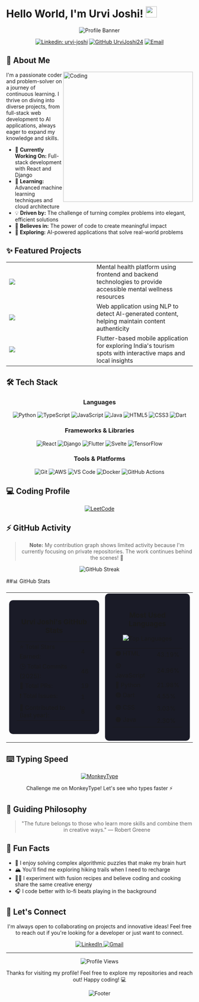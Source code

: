 # Hello World, I'm Urvi Joshi! <img src="https://raw.githubusercontent.com/MartinHeinz/MartinHeinz/master/wave.gif" width="30px" height="30px">

<div align="center">
  
  ![Profile Banner](https://capsule-render.vercel.app/api?type=waving&color=gradient&customColorList=12&height=200&section=header&text=Urvi%20Joshi&fontSize=50&fontAlignY=35&animation=fadeIn&desc=Software%20Developer%20|%20Cloud%20Explorer%20|%20AI%20Enthusiast&descAlignY=55&descSize=15)
  
  [![Linkedin: urvi-joshi](https://img.shields.io/badge/-Urvi_Joshi-blue?style=flat-square&logo=Linkedin&logoColor=white&link=https://www.linkedin.com/in/urvi-joshi-7b1974228/)](https://www.linkedin.com/in/urvi-joshi-7b1974228/)
  [![GitHub UrviJoshi24](https://img.shields.io/github/followers/UrviJoshi24?label=follow&style=social)](https://github.com/UrviJoshi24)
  [![Email](https://img.shields.io/badge/Email-urvigithub334%40gmail.com-red?style=flat-square&logo=gmail)](mailto:urvigithub334@gmail.com)

</div>

## 💫 About Me 

<img align="right" alt="Coding" width="350" src="https://cdn.dribbble.com/users/4055494/screenshots/15215756/media/d2b66c4ca0192aa26d103448b3d1518b.gif">

I'm a passionate coder and problem-solver on a journey of continuous learning. I thrive on diving into diverse projects, from full-stack web development to AI applications, always eager to expand my knowledge and skills.

- 🚀 **Currently Working On:** Full-stack development with React and Django
- 🌱 **Learning:** Advanced machine learning techniques and cloud architecture
- 💡 **Driven by:** The challenge of turning complex problems into elegant, efficient solutions
- 🧠 **Believes in:** The power of code to create meaningful impact
- 🔭 **Exploring:** AI-powered applications that solve real-world problems

## ✨ Featured Projects

<table>
  <tr>
    <td width="220">
      <a href="https://github.com/UrviJoshi24/MentalHealth-MindMatics-B.E">
        <img src="https://img.shields.io/badge/-MindMatics-5C2D91?style=for-the-badge&logo=microsoft&logoColor=white">
      </a>
    </td>
    <td>Mental health platform using frontend and backend technologies to provide accessible mental wellness resources</td>
  </tr>
  <tr>
    <td>
      <a href="https://github.com/UrviJoshi24/AI-Generated-Text-Detection-Project">
        <img src="https://img.shields.io/badge/-AI_Text_Detector-FF6F00?style=for-the-badge&logo=tensorflow&logoColor=white">
      </a>
    </td>
    <td>Web application using NLP to detect AI-generated content, helping maintain content authenticity</td>
  </tr>
  <tr>
    <td>
      <a href="https://github.com/UrviJoshi24/Tourism_App">
        <img src="https://img.shields.io/badge/-Tourism_App-02569B?style=for-the-badge&logo=flutter&logoColor=white">
      </a>
    </td>
    <td>Flutter-based mobile application for exploring India's tourism spots with interactive maps and local insights</td>
  </tr>
</table>

## 🛠️ Tech Stack

<div align="center">

### Languages
![Python](https://img.shields.io/badge/Python-3776AB?style=for-the-badge&logo=python&logoColor=white)
![TypeScript](https://img.shields.io/badge/TypeScript-007ACC?style=for-the-badge&logo=typescript&logoColor=white)
![JavaScript](https://img.shields.io/badge/JavaScript-F7DF1E?style=for-the-badge&logo=javascript&logoColor=black)
![Java](https://img.shields.io/badge/Java-ED8B00?style=for-the-badge&logo=openjdk&logoColor=white)
![HTML5](https://img.shields.io/badge/HTML5-E34F26?style=for-the-badge&logo=html5&logoColor=white)
![CSS3](https://img.shields.io/badge/CSS3-1572B6?style=for-the-badge&logo=css3&logoColor=white)
![Dart](https://img.shields.io/badge/Dart-0175C2?style=for-the-badge&logo=dart&logoColor=white)

### Frameworks & Libraries
![React](https://img.shields.io/badge/React-20232A?style=for-the-badge&logo=react&logoColor=61DAFB)
![Django](https://img.shields.io/badge/Django-092E20?style=for-the-badge&logo=django&logoColor=white)
![Flutter](https://img.shields.io/badge/Flutter-02569B?style=for-the-badge&logo=flutter&logoColor=white)
![Svelte](https://img.shields.io/badge/Svelte-4A4A55?style=for-the-badge&logo=svelte&logoColor=FF3E00)
![TensorFlow](https://img.shields.io/badge/TensorFlow-FF6F00?style=for-the-badge&logo=tensorflow&logoColor=white)

### Tools & Platforms
![Git](https://img.shields.io/badge/Git-F05032?style=for-the-badge&logo=git&logoColor=white)
![AWS](https://img.shields.io/badge/AWS-232F3E?style=for-the-badge&logo=amazon-aws&logoColor=white)
![VS Code](https://img.shields.io/badge/VS_Code-007ACC?style=for-the-badge&logo=visual-studio-code&logoColor=white)
![Docker](https://img.shields.io/badge/Docker-2496ED?style=for-the-badge&logo=docker&logoColor=white)
![GitHub Actions](https://img.shields.io/badge/GitHub_Actions-2088FF?style=for-the-badge&logo=github-actions&logoColor=white)

</div>

## 💻 Coding Profile
<div align="center">
  <a href="https://leetcode.com/u/urvi_joshi/">
    <img src="https://img.shields.io/badge/LeetCode-FFA116?style=for-the-badge&logo=leetcode&logoColor=white" alt="LeetCode"/>
  </a>
</div>

## ⚡ GitHub Activity

<div align="center">
  
  > **Note:** My contribution graph shows limited activity because I'm currently focusing on private repositories. The work continues behind the scenes! 🚀
  
  <img src="https://github-readme-streak-stats.herokuapp.com/?user=UrviJoshi24&theme=tokyonight" alt="GitHub Streak" />
</div>

##📊 GitHub Stats
<div align="center">
  <table>
    <tr>
      <td>
        <div align="center" style="background-color: #1a1b27; border-radius: 10px; padding: 20px;">
          <h3>Urvi Joshi's GitHub Stats</h3>
          <table>
            <tr>
              <td>⭐ Total Stars Earned:</td>
              <td>4</td>
            </tr>
            <tr>
              <td>🕒 Total Commits (2025):</td>
              <td>46</td>
            </tr>
            <tr>
              <td>🔄 Total PRs:</td>
              <td>19</td>
            </tr>
            <tr>
              <td>❗ Total Issues:</td>
              <td>1</td>
            </tr>
            <tr>
              <td>📘 Contributed to (last year):</td>
              <td>8</td>
            </tr>
          </table>
        </div>
      </td>
      <td>
        <div align="center" style="background-color: #1a1b27; border-radius: 10px; padding: 20px;">
          <h3>Most Used Languages</h3>
          <img src="https://github-readme-stats.vercel.app/api/top-langs/?username=UrviJoshi24&layout=compact&theme=tokyonight&hide_border=true" alt="Top Languages" />
          <table>
            <tr>
              <td>🟠 HTML</td>
              <td>43.19%</td>
            </tr>
            <tr>
              <td>🟡 JavaScript</td>
              <td>24.96%</td>
            </tr>
            <tr>
              <td>🔵 Python</td>
              <td>21.98%</td>
            </tr>
            <tr>
              <td>🟢 Dart</td>
              <td>4.55%</td>
            </tr>
            <tr>
              <td>🟣 CSS</td>
              <td>3.03%</td>
            </tr>
            <tr>
              <td>🟤 Java</td>
              <td>2.30%</td>
            </tr>
          </table>
        </div>
      </td>
    </tr>
  </table>
</div>

## ⌨️ Typing Speed

<div align="center">
  <a href="https://monkeytype.com/profile/Urvi_Joshi">
    <img src="https://img.shields.io/badge/MonkeyType-D7FF64?style=for-the-badge&logo=monkeytype&logoColor=black" alt="MonkeyType"/>
  </a>
  <p>Challenge me on MonkeyType! Let's see who types faster ⚡</p>
</div>

## 💭 Guiding Philosophy

<div align="center">
  
  > "The future belongs to those who learn more skills and combine them in creative ways." 
  > — Robert Greene

</div>

## 🌈 Fun Facts

- 🧩 I enjoy solving complex algorithmic puzzles that make my brain hurt
- 🏔️ You'll find me exploring hiking trails when I need to recharge
- 👩‍🍳 I experiment with fusion recipes and believe coding and cooking share the same creative energy
- 🎧 I code better with lo-fi beats playing in the background

## 🤝 Let's Connect

<div align="center">
  <p>I'm always open to collaborating on projects and innovative ideas! Feel free to reach out if you're looking for a developer or just want to connect.</p>
  
  <a href="https://www.linkedin.com/in/urvi-joshi-7b1974228/">
    <img src="https://img.shields.io/badge/linkedin-%230077B5.svg?style=for-the-badge&logo=linkedin&logoColor=white" alt="LinkedIn"/>
  </a>
  <a href="mailto:urvigithub334@gmail.com">
    <img src="https://img.shields.io/badge/Gmail-D14836?style=for-the-badge&logo=gmail&logoColor=white" alt="Gmail"/>
  </a>
</div>

---

<div align="center">
  <img src="https://komarev.com/ghpvc/?username=UrviJoshi24&color=blueviolet&style=flat-square" alt="Profile Views" />
  <p>Thanks for visiting my profile! Feel free to explore my repositories and reach out! Happy coding! 💻</p>
  
  ![Footer](https://capsule-render.vercel.app/api?type=waving&color=gradient&customColorList=12&height=100&section=footer)
</div>

